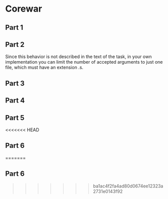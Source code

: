# Corewar

## Part 1


## Part 2

Since this behavior is not described in the text of the task, in your own implementation you can limit the number of accepted arguments to just one file, which must have an extension .s.

## Part 3

## Part 4

## Part 5

<<<<<<< HEAD
## Part 6
=======
## Part 6
>>>>>>> ba1ac4f2fa4ad80d0674ee12323a2731e0143f92
